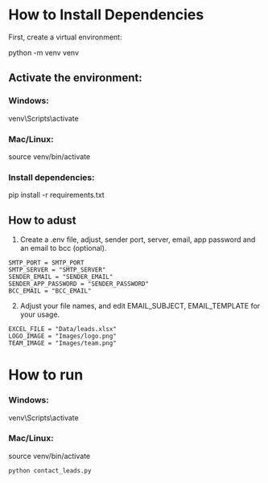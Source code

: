 # How to Install Dependencies
First, create a virtual environment:

python -m venv venv

## Activate the environment:

### Windows:
venv\Scripts\activate

### Mac/Linux:
source venv/bin/activate

### Install dependencies:
pip install -r requirements.txt

## How to adust
1. Create a .env file, adjust, sender port, server, email, app password and an email to bcc (optional).

```
SMTP_PORT = SMTP_PORT
SMTP_SERVER = "SMTP_SERVER"
SENDER_EMAIL = "SENDER_EMAIL"
SENDER_APP_PASSWORD = "SENDER_PASSWORD"
BCC_EMAIL = "BCC_EMAIL"
```

2. Adjust your file names, and edit EMAIL_SUBJECT, EMAIL_TEMPLATE for your usage.

```
EXCEL_FILE = "Data/leads.xlsx"
LOGO_IMAGE = "Images/logo.png"
TEAM_IMAGE = "Images/team.png"
```
# How to run

### Windows:
venv\Scripts\activate

### Mac/Linux:
source venv/bin/activate

```
python contact_leads.py
```
